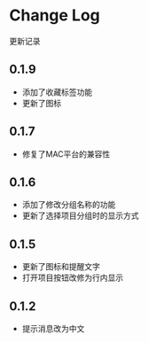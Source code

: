 # Change Log

更新记录


## 0.1.9

- 添加了收藏标签功能
- 更新了图标

## 0.1.7

- 修复了MAC平台的兼容性

## 0.1.6

- 添加了修改分组名称的功能
- 更新了选择项目分组时的显示方式

## 0.1.5

- 更新了图标和提醒文字
- 打开项目按钮改修为行内显示

## 0.1.2

- 提示消息改为中文
